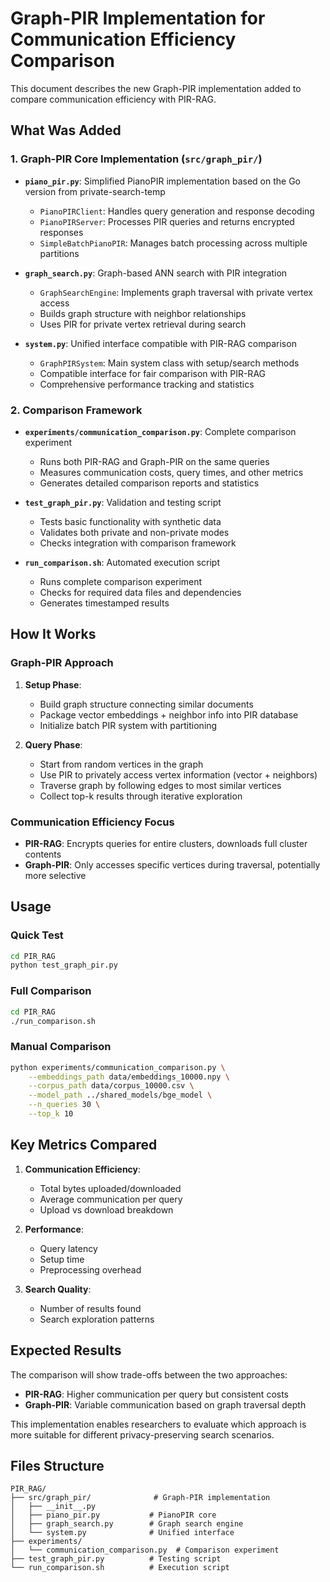 # Graph-PIR Implementation for Communication Efficiency Comparison

This document describes the new Graph-PIR implementation added to compare communication efficiency with PIR-RAG.

## What Was Added

### 1. Graph-PIR Core Implementation (`src/graph_pir/`)

- **`piano_pir.py`**: Simplified PianoPIR implementation based on the Go version from private-search-temp
  - `PianoPIRClient`: Handles query generation and response decoding
  - `PianoPIRServer`: Processes PIR queries and returns encrypted responses  
  - `SimpleBatchPianoPIR`: Manages batch processing across multiple partitions

- **`graph_search.py`**: Graph-based ANN search with PIR integration
  - `GraphSearchEngine`: Implements graph traversal with private vertex access
  - Builds graph structure with neighbor relationships
  - Uses PIR for private vertex retrieval during search

- **`system.py`**: Unified interface compatible with PIR-RAG comparison
  - `GraphPIRSystem`: Main system class with setup/search methods
  - Compatible interface for fair comparison with PIR-RAG
  - Comprehensive performance tracking and statistics

### 2. Comparison Framework

- **`experiments/communication_comparison.py`**: Complete comparison experiment
  - Runs both PIR-RAG and Graph-PIR on the same queries
  - Measures communication costs, query times, and other metrics
  - Generates detailed comparison reports and statistics

- **`test_graph_pir.py`**: Validation and testing script
  - Tests basic functionality with synthetic data
  - Validates both private and non-private modes
  - Checks integration with comparison framework

- **`run_comparison.sh`**: Automated execution script
  - Runs complete comparison experiment
  - Checks for required data files and dependencies
  - Generates timestamped results

## How It Works

### Graph-PIR Approach
1. **Setup Phase**: 
   - Build graph structure connecting similar documents
   - Package vector embeddings + neighbor info into PIR database
   - Initialize batch PIR system with partitioning

2. **Query Phase**:
   - Start from random vertices in the graph
   - Use PIR to privately access vertex information (vector + neighbors)
   - Traverse graph by following edges to most similar vertices
   - Collect top-k results through iterative exploration

### Communication Efficiency Focus
- **PIR-RAG**: Encrypts queries for entire clusters, downloads full cluster contents
- **Graph-PIR**: Only accesses specific vertices during traversal, potentially more selective

## Usage

### Quick Test
```bash
cd PIR_RAG
python test_graph_pir.py
```

### Full Comparison
```bash
cd PIR_RAG
./run_comparison.sh
```

### Manual Comparison
```bash
python experiments/communication_comparison.py \
    --embeddings_path data/embeddings_10000.npy \
    --corpus_path data/corpus_10000.csv \
    --model_path ../shared_models/bge_model \
    --n_queries 30 \
    --top_k 10
```

## Key Metrics Compared

1. **Communication Efficiency**:
   - Total bytes uploaded/downloaded
   - Average communication per query
   - Upload vs download breakdown

2. **Performance**:
   - Query latency
   - Setup time
   - Preprocessing overhead

3. **Search Quality**:
   - Number of results found
   - Search exploration patterns

## Expected Results

The comparison will show trade-offs between the two approaches:
- **PIR-RAG**: Higher communication per query but consistent costs
- **Graph-PIR**: Variable communication based on graph traversal depth

This implementation enables researchers to evaluate which approach is more suitable for different privacy-preserving search scenarios.

## Files Structure

```
PIR_RAG/
├── src/graph_pir/              # Graph-PIR implementation
│   ├── __init__.py
│   ├── piano_pir.py           # PianoPIR core
│   ├── graph_search.py        # Graph search engine
│   └── system.py              # Unified interface
├── experiments/
│   └── communication_comparison.py  # Comparison experiment
├── test_graph_pir.py          # Testing script
└── run_comparison.sh          # Execution script
```
